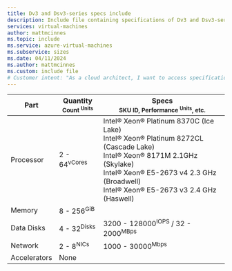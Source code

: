 ```yaml
---
title: Dv3 and Dsv3-series specs include
description: Include file containing specifications of Dv3 and Dsv3-series VM sizes.
services: virtual-machines
author: mattmcinnes
ms.topic: include
ms.service: azure-virtual-machines
ms.subservice: sizes
ms.date: 04/11/2024
ms.author: mattmcinnes
ms.custom: include file
# Customer intent: "As a cloud architect, I want to access specifications for Dv3 and Dsv3-series virtual machines, so that I can select the appropriate VM sizes for my application's performance and scalability needs."
---
```


| Part | Quantity <br><sup>Count <sup>Units | Specs <br><sup>SKU ID, Performance <sup>Units</sup>, etc.  |
|---|---|---|
| Processor        | 2 - 64<sup>vCores    | Intel® Xeon® Platinum 8370C (Ice Lake)<br> Intel® Xeon® Platinum 8272CL (Cascade Lake)<br> Intel® Xeon® 8171M 2.1GHz (Skylake)<br> Intel® Xeon® E5-2673 v4 2.3 GHz (Broadwell)<br> Intel® Xeon® E5-2673 v3 2.4 GHz (Haswell)         |
| Memory           | 8 - 256<sup>GiB      |                                                 |
| Data Disks       | 4 - 32<sup>Disks     | 3200 - 128000<sup>IOPS</sup> / 32 - 2000<sup>MBps  |
| Network          | 2 - 8<sup>NICs       | 1000 - 30000<sup>Mbps                          |
| Accelerators     | None                 |                                                 |